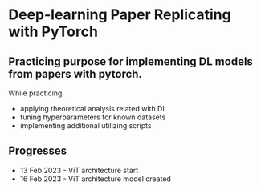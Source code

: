 # Deep-learning Paper Replicating with PyTorch

## Practicing purpose for implementing DL models from papers with pytorch.

While practicing,

- applying theoretical analysis related with DL
- tuning hyperparameters for known datasets
- implementing additional utilizing scripts

## Progresses

- 13 Feb 2023 - ViT architecture start
- 16 Feb 2023 - ViT architecture model created
